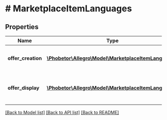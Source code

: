 # # MarketplaceItemLanguages

## Properties

Name | Type | Description | Notes
------------ | ------------- | ------------- | -------------
**offer_creation** | [**\Phobetor\Allegro\Model\MarketplaceItemLanguage[]**](MarketplaceItemLanguage.md) | Languages in which you can create offer | [optional]
**offer_display** | [**\Phobetor\Allegro\Model\MarketplaceItemLanguage[]**](MarketplaceItemLanguage.md) | Languages in which buyer can see the offer | [optional]

[[Back to Model list]](../../README.md#models) [[Back to API list]](../../README.md#endpoints) [[Back to README]](../../README.md)
